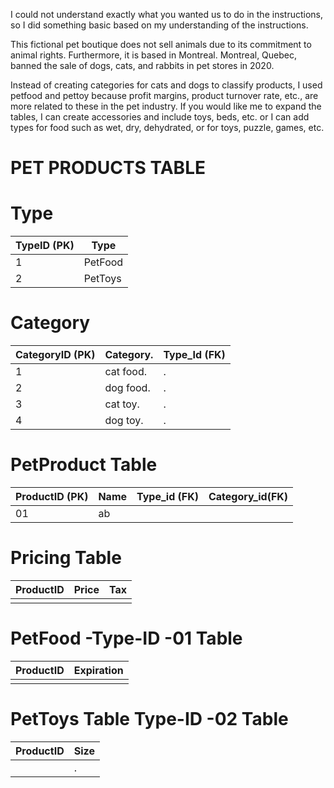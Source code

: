 I could not understand exactly what you wanted us to do in the instructions, so I did something basic based on my understanding of the instructions.

This fictional pet boutique does not sell animals due to its commitment to animal rights. Furthermore, it is based in Montreal. Montreal, Quebec, banned the sale of dogs, cats, and rabbits in pet stores in 2020.

Instead of creating categories for cats and dogs to classify products, I used petfood and pettoy because profit margins, product turnover rate, etc., are more related to these in the pet industry. If you would like me to expand the tables, I can create accessories and include toys, beds, etc. or I can add types for food such as wet, dry, dehydrated, or for toys, puzzle, games, etc.
# PET PRODUCTS TABLE

# Type
| TypeID (PK)        | Type          | 
| ------------------ | --------------|
| 1                  | PetFood       |  
| 2                  | PetToys       | 


# Category 
|CategoryID (PK)     |Category.      |   Type_Id (FK)|
|--------------------|---------------|---------------|
| 1                  |cat food.      |.              |
| 2                  |dog food.      |.              |
| 3                  |cat toy.      |.              |
|4                   |dog toy.      |.              |

# PetProduct Table

| ProductID (PK) | Name          | Type_id (FK) |Category_id(FK)  | 
| -------------- | --------------| -------------| --------------- | 
| 01             |  ab           |              |                 |      



# Pricing Table

| ProductID          | Price | Tax |
| ------------------ | ----- | --- |
|                    |       |     |

# PetFood  -Type-ID -01 Table

| ProductID          | Expiration |
| ------------------ | ---------- |
|                    |            |

# PetToys Table Type-ID -02 Table

| ProductID          |Size     |
| ------------------ |---------|
|                    |.         |

